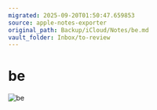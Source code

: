 ```yaml
---
migrated: 2025-09-20T01:50:47.659853
source: apple-notes-exporter
original_path: Backup/iCloud/Notes/be.md
vault_folder: Inbox/to-review
---
```

# be

![be](images/be.png)

